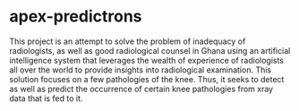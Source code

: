 # apex-predictrons
This project is an attempt to solve the problem of inadequacy of radiologists, as well as good radiological counsel in Ghana using an artificial intelligence system that leverages the wealth of experience of radiologists all over the world to provide insights into radiological examination. This solution focuses on a few pathologies of the knee. Thus, it seeks to detect as well as predict the occurrence of certain knee pathologies from xray data that is fed to it. 
